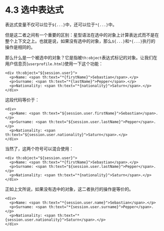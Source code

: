 # 4.3 选中表达式
表达式变量不仅可以位于`${...}`中，还可以位于`*{...}`中。

但是这二者之间有一个重要的区别：星型语法在选中的对象上计算表达式而不是在整个上下文之上。也就是说，如果没有选中的对象，那么`${...}`和`*{...}`执行的操作是相同的。

那么什么是一个被选中的对象？它是指被`th:object`表达式标记的对象。让我们在用户信息页(`userprofile.html`)使用一下这个功能：
```
<div th:object="${session.user}">
  <p>Name: <span th:text="*{firstName}">Sebastian</span>.</p>
  <p>Surname: <span th:text="*{lastName}">Pepper</span>.</p>
  <p>Nationality: <span th:text="*{nationality}">Saturn</span>.</p>
</div>
```
这段代码等价于：
```
<div>
  <p>Name: <span th:text="${session.user.firstName}">Sebastian</span>.</p>
  <p>Surname: <span th:text="${session.user.lastName}">Pepper</span>.</p>
  <p>Nationality: <span th:text="${session.user.nationality}">Saturn</span>.</p>
</div>
```
当然了，这两个符号可以混合使用：
```
<div th:object="${session.user}">
  <p>Name: <span th:text="*{firstName}">Sebastian</span>.</p>
  <p>Surname: <span th:text="${session.user.lastName}">Pepper</span>.</p>
  <p>Nationality: <span th:text="*{nationality}">Saturn</span>.</p>
</div>
```
正如上文所说，如果没有选中的对象，这二者执行的操作是等价的。
```
<div>
  <p>Name: <span th:text="*{session.user.name}">Sebastian</span>.</p>
  <p>Surname: <span th:text="*{session.user.surname}">Pepper</span>.</p>
  <p>Nationality: <span th:text="*{session.user.nationality}">Saturn</span>.</p>
</div>
```
